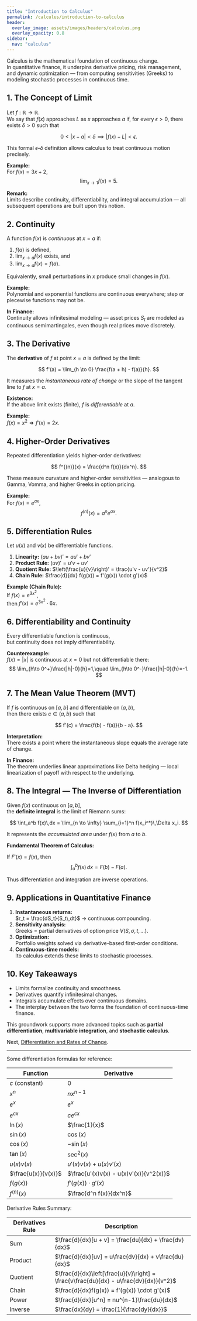 ```yaml
---
title: "Introduction to Calculus"
permalink: /calculus/introduction-to-calculus
header:
  overlay_image: assets/images/headers/calculus.png
  overlay_opacity: 0.8
sidebar:
  nav: "calculus"
---
```


Calculus is the mathematical foundation of continuous change.  
In quantitative finance, it underpins derivative pricing, risk management, and dynamic optimization — from computing sensitivities (Greeks) to modeling stochastic processes in continuous time.

## 1. The Concept of Limit

Let $f: \mathbb{R} \to \mathbb{R}$.  
We say that $f(x)$ approaches $L$ as $x$ approaches $a$ if, for every $\epsilon > 0$, there exists $\delta > 0$ such that

$$
0 < |x - a| < \delta \implies |f(x) - L| < \epsilon.
$$

This formal $\epsilon$–$\delta$ definition allows calculus to treat continuous motion precisely.

**Example:**  
For $f(x) = 3x + 2$,  
$$
\lim_{x \to 1} f(x) = 5.
$$

**Remark:**  
Limits describe continuity, differentiability, and integral accumulation — all subsequent operations are built upon this notion.

## 2. Continuity

A function $f(x)$ is *continuous* at $x=a$ if:

1. $f(a)$ is defined,  
2. $\lim_{x \to a} f(x)$ exists, and  
3. $\lim_{x \to a} f(x) = f(a)$.

Equivalently, small perturbations in $x$ produce small changes in $f(x)$.

**Example:**  
Polynomial and exponential functions are continuous everywhere; step or piecewise functions may not be.

**In Finance:**  
Continuity allows infinitesimal modeling — asset prices $S_t$ are modeled as continuous semimartingales, even though real prices move discretely.

## 3. The Derivative

The **derivative** of $f$ at point $x=a$ is defined by the limit:

$$
f'(a) = \lim_{h \to 0} \frac{f(a + h) - f(a)}{h}.
$$

It measures the *instantaneous rate of change* or the slope of the tangent line to $f$ at $x=a$.

**Existence:**  
If the above limit exists (finite), $f$ is *differentiable* at $a$.

**Example:**  
$f(x) = x^2 \Rightarrow f'(x) = 2x.$

## 4. Higher-Order Derivatives

Repeated differentiation yields higher-order derivatives:

$$
f^{(n)}(x) = \frac{d^n f(x)}{dx^n}.
$$

These measure curvature and higher-order sensitivities — analogous to Gamma, Vomma, and higher Greeks in option pricing.

**Example:**  
For $f(x) = e^{ax}$,  
$$
f^{(n)}(x) = a^n e^{ax}.
$$

## 5. Differentiation Rules

Let $u(x)$ and $v(x)$ be differentiable functions.

1. **Linearity:** $(au + bv)' = au' + bv'$  
2. **Product Rule:** $(uv)' = u'v + uv'$  
3. **Quotient Rule:** $\left(\frac{u}{v}\right)' = \frac{u'v - uv'}{v^2}$  
4. **Chain Rule:** $\frac{d}{dx} f(g(x)) = f'(g(x)) \cdot g'(x)$

**Example (Chain Rule):**  
If $f(x) = e^{3x^2}$,  
then $f'(x) = e^{3x^2} \cdot 6x.$

## 6. Differentiability and Continuity

Every differentiable function is continuous,  
but continuity does not imply differentiability.

**Counterexample:**  
$f(x) = |x|$ is continuous at $x=0$ but not differentiable there:
$$
\lim_{h\to 0^+}\frac{|h|-0}{h}=1,\quad
\lim_{h\to 0^-}\frac{|h|-0}{h}=-1.
$$

## 7. The Mean Value Theorem (MVT)

If $f$ is continuous on $[a,b]$ and differentiable on $(a,b)$,  
then there exists $c \in (a,b)$ such that

$$
f'(c) = \frac{f(b) - f(a)}{b - a}.
$$

**Interpretation:**  
There exists a point where the instantaneous slope equals the average rate of change.

**In Finance:**  
The theorem underlies linear approximations like Delta hedging — local linearization of payoff with respect to the underlying.

## 8. The Integral — The Inverse of Differentiation

Given $f(x)$ continuous on $[a,b]$,  
the **definite integral** is the limit of Riemann sums:

$$
\int_a^b f(x)\,dx = \lim_{n \to \infty} \sum_{i=1}^n f(x_i^*)\,\Delta x_i.
$$

It represents the *accumulated area* under $f(x)$ from $a$ to $b$.

**Fundamental Theorem of Calculus:**

If $F'(x) = f(x)$, then
$$
\int_a^b f(x)\,dx = F(b) - F(a).
$$

Thus differentiation and integration are inverse operations.

## 9. Applications in Quantitative Finance

1. **Instantaneous returns:**  
   $r_t = \frac{dS_t}{S_t\,dt}$ → continuous compounding.  
2. **Sensitivity analysis:**  
   Greeks = partial derivatives of option price $V(S, \sigma, t, \dots)$.  
3. **Optimization:**  
   Portfolio weights solved via derivative-based first-order conditions.  
4. **Continuous-time models:**  
   Ito calculus extends these limits to stochastic processes.

## 10. Key Takeaways

- Limits formalize continuity and smoothness.  
- Derivatives quantify infinitesimal changes.  
- Integrals accumulate effects over continuous domains.  
- The interplay between the two forms the foundation of continuous-time finance.

This groundwork supports more advanced topics such as **partial differentiation**, **multivariable integration**, and **stochastic calculus**.

Next, [Differentiation and Rates of Change](differentiation-and-rates-of-change.md).

---

Some differentiation formulas for reference:

| Function                | Derivative                     |
|-------------------------|--------------------------------|
| $c$ (constant)          | $0$                            |
| $x^n$                   | $nx^{n-1}$                     |
| $e^{x}$                 | $e^{x}$                        |
| $e^{cx}$                | $ce^{cx}$                      |
| $\ln(x)$                | $\frac{1}{x}$                  |
| $\sin(x)$               | $\cos(x)$                      |
| $\cos(x)$               | $-\sin(x)$                     |
| $\tan(x)$               | $\sec^2(x)$                    |
| $u(x)v(x)$             | $u'(x)v(x) + u(x)v'(x)$       |
| $\frac{u(x)}{v(x)}$    | $\frac{u'(x)v(x) - u(x)v'(x)}{v^2(x)}$ |
| $f(g(x))$              | $f'(g(x)) \cdot g'(x)$         |
| $f^{(n)}(x)$            | $\frac{d^n f(x)}{dx^n}$         |

Derivative Rules Summary:

|Derivatives Rule         | Description                    |
|-------------------------|--------------------------------|
|Sum                      | $\frac{d}{dx}[u + v] = \frac{du}{dx} + \frac{dv}{dx}$ |
|Product                 | $\frac{d}{dx}[uv] = u\frac{dv}{dx} + v\frac{du}{dx}$ |
|Quotient                | $\frac{d}{dx}\left[\frac{u}{v}\right] = \frac{v\frac{du}{dx} - u\frac{dv}{dx}}{v^2}$ |
|Chain                    | $\frac{d}{dx}f(g(x)) = f'(g(x)) \cdot g'(x)$ |
|Power                   | $\frac{d}{dx}[u^n] = nu^{n-1}\frac{du}{dx}$ |
|Inverse                  | $\frac{dx}{dy} = \frac{1}{\frac{dy}{dx}}$ |
